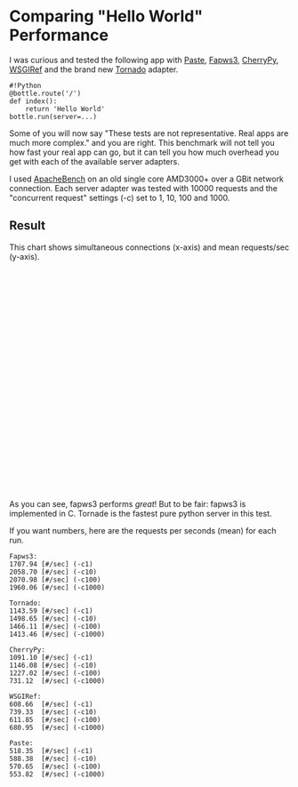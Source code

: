 # Comparing "Hello World" Performance

I was curious and tested the following app with [Paste](http://pythonpaste.org/), [Fapws3](http://github.com/william-os4y/fapws3), [CherryPy](http://www.cherrypy.org/), [WSGIRef](http://www.wsgi.org/wsgi/) and the brand new [Tornado](http://www.tornadoweb.org/) adapter.

    #!Python
    @bottle.route('/')
    def index():
        return 'Hello World'
    bottle.run(server=...)

Some of you will now say "These tests are not representative. Real apps are much more complex." and you are right. This benchmark will not tell you how fast your real app can go, but it can tell you how much overhead you get with each of the available server adapters.

I used [ApacheBench](http://en.wikipedia.org/wiki/ApacheBench) on an old single core AMD3000+ over a GBit network connection. Each server adapter was tested with 10000 requests and the "concurrent request" settings (-c) set to 1, 10, 100 and 1000.

## Result

This chart shows simultaneous connections (x-axis) and mean requests/sec (y-axis).

<div id="ChartContainer" style="width:600px; height:400px;"></div>

As you can see, fapws3 performs *great*! But to be fair: fapws3 is implemented in C. Tornade is the fastest pure python server in this test.

If you want numbers, here are the requests per seconds (mean) for each run.

    Fapws3:
    1707.94 [#/sec] (-c1)
    2058.70 [#/sec] (-c10)
    2070.98 [#/sec] (-c100)
    1960.06 [#/sec] (-c1000)

    Tornado:
    1143.59 [#/sec] (-c1)
    1498.65 [#/sec] (-c10)
    1466.11 [#/sec] (-c100)
    1413.46 [#/sec] (-c1000)

    CherryPy:
    1091.10 [#/sec] (-c1)
    1146.08 [#/sec] (-c10)
    1227.02 [#/sec] (-c100)
    731.12  [#/sec] (-c1000)

    WSGIRef:
    608.66  [#/sec] (-c1)
    739.33  [#/sec] (-c10)
    611.85  [#/sec] (-c100)
    680.95  [#/sec] (-c1000)

    Paste:
    518.35  [#/sec] (-c1)
    588.38  [#/sec] (-c10)
    570.65  [#/sec] (-c100)
    553.82  [#/sec] (-c1000)


<script src="http://www.highcharts.com/js/highcharts.js" type="text/javascript"></script>
<!--[if IE]>
<script src="http://www.highcharts.com/js/excanvas-compressed.js" type="text/javascript"></script>
<![endif]-->

<script type="text/javascript">
   $(document).ready(function() {
var chart = new Highcharts.Chart({
   chart: { renderTo: 'ChartContainer', margin: [60, 150, 60, 60] },
   title: { text: 'Requests per Second' },
   subtitle: { text: 'Depending on Number of Simultaneous Connections' },
   xAxis: {
      title: { text: 'Connections' },
      categories: [1, 10, 100, 1000],
   },
   yAxis: { title: { text: 'Requests per Second' }, },
   tooltip: {
      formatter: function() {
                return '<b>'+ this.series.name +'</b><br/>'+
            this.x +': '+ this.y +'req/s';
      }
   },
   legend: {
      layout: 'vertical',
      style: {
         left: 'auto',
         bottom: 'auto',
         right: '10px',
         top: '100px'
      }
   },
   series: [
     {name: 'Fapws3',    data: [1707.94, 2058.70, 2070.98, 1960.06]},
     {name: 'Tornado', data: [1143.59, 1498.65, 1466.11, 1413.46]},
     {name: 'CherryPy', data: [1091.10, 1146.08, 1227.02, 731.12]},
     {name: 'WSGIRef', data: [608.66, 739.33, 611.85, 680.95]},
     {name: 'Paste', data: [518.35, 588.38, 570.65, 553.82]},
   ]
});
})
</script>

